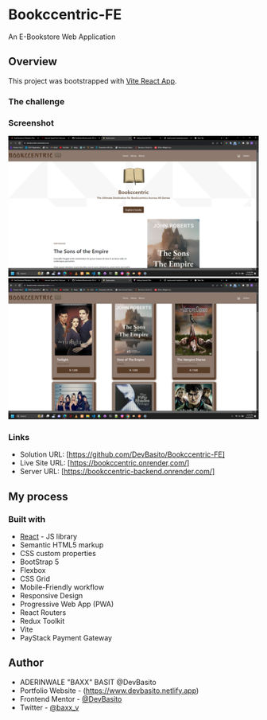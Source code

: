 # Bookccentric-FE
An E-Bookstore Web Application

## Overview

This project was bootstrapped with [Vite React App](https://Vitejs.dev).
### The challenge

### Screenshot

![](./public/BC.png)
![](./public/BC1.png)


### Links

- Solution URL: [https://github.com/DevBasito/Bookccentric-FE]
- Live Site URL: [https://bookccentric.onrender,com/]
- Server URL: [https://bookccentric-backend.onrender.com/]

## My process

### Built with

- [React](https://reactjs.org/) - JS library
- Semantic HTML5 markup
- CSS custom properties
- BootStrap 5
- Flexbox
- CSS Grid
- Mobile-Friendly workflow
- Responsive Design
- Progressive Web App (PWA)
- React Routers
- Redux Toolkit
- Vite 
- PayStack Payment Gateway
  



## Author
- ADERINWALE "BAXX" BASIT  @DevBasito
- Portfolio Website - (https://www.devbasito.netlify.app)
- Frontend Mentor - [@DevBasito](https://www.frontendmentor.io/profile/DevBasito)
- Twitter - [@baxx_v](https://www.twitter.com/baxx_v)



